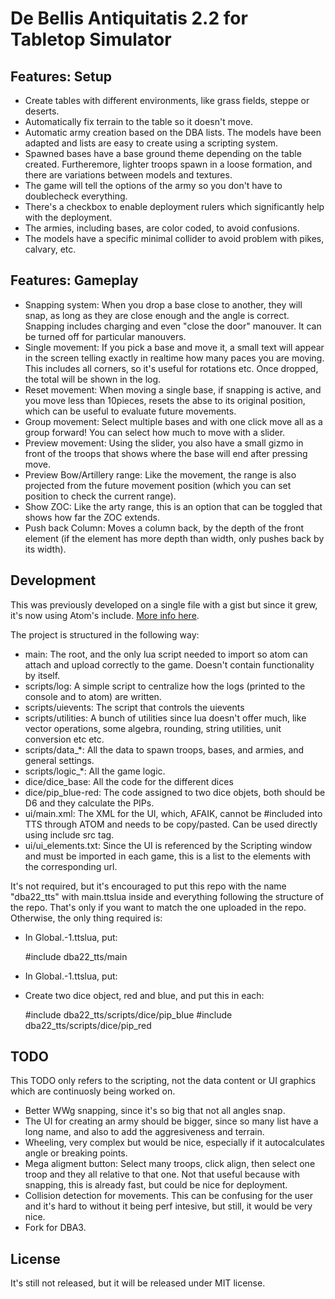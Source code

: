De Bellis Antiquitatis 2.2 for Tabletop Simulator
=================================================

Features: Setup
---------------

- Create tables with different environments, like grass fields, steppe or deserts.
- Automatically fix terrain to the table so it doesn't move.
- Automatic army creation based on the DBA lists. The models have been adapted and lists are easy to create using a scripting system.
- Spawned bases have a base ground theme depending on the table created. Furtheremore, lighter troops spawn in a loose formation, and there are variations between models and textures.
- The game will tell the options of the army so you don't have to doublecheck everything.
- There's a checkbox to enable deployment rulers which significantly help with the deployment.
- The armies, including bases, are color coded, to avoid confusions.
- The models have a specific minimal collider to avoid problem with pikes, calvary, etc.

Features: Gameplay
------------------

- Snapping system: When you drop a base close to another, they will snap, as long as they are close enough and the angle is correct. Snapping includes charging and even "close the door" manouver. It can be turned off for particular manouvers.
- Single movement: If you pick a base and move it, a small text will appear in the screen telling exactly in realtime how many paces you are moving. This includes all corners, so it's useful for rotations etc. Once dropped, the total will be shown in the log.
- Reset movement: When moving a single base, if snapping is active, and you move less than 10pieces, resets the abse to its original position, which can be useful to evaluate future movements.
- Group movement: Select multiple bases and with one click move all as a group forward! You can select how much to move with a slider.
- Preview movement: Using the slider, you also have a small gizmo in front of the troops that shows where the base will end after pressing move.
- Preview Bow/Artillery range: Like the movement, the range is also projected from the future movement position (which you can set position to check the current range).
- Show ZOC: Like the arty range, this is an option that can be toggled that shows how far the ZOC extends.
- Push back Column: Moves a column back, by the depth of the front element (if the element has more depth than width, only pushes back by its width).

Development
-----------

This was previously developed on a single file with a gist but since it grew, it's now using Atom's include. [More info here](http://blog.onelivesleft.com/2017/08/atom-tabletop-simulator-package.html).

The project is structured in the following way:

- main: The root, and the only lua script needed to import so atom can attach and upload correctly to the game. Doesn't contain functionality by itself.
- scripts/log: A simple script to centralize how the logs (printed to the console and to atom) are written.
- scripts/uievents: The script that controls the uievents
- scripts/utilities: A bunch of utilities since lua doesn't offer much, like vector operations, some algebra, rounding, string utilities, unit conversion etc etc.
- scripts/data_*: All the data to spawn troops, bases, and armies, and general settings.
- scripts/logic_*: All the game logic.
- dice/dice_base: All the code for the different dices
- dice/pip_blue-red: The code assigned to two dice objets, both should be D6 and they calculate the PIPs.
- ui/main.xml: The XML for the UI, which, AFAIK, cannot be #included into TTS through ATOM and needs to be copy/pasted. Can be used directly using include src tag.
- ui/ui_elements.txt: Since the UI is referenced by the Scripting window and must be imported in each game, this is a list to the elements with the corresponding url.

It's not required, but it's encouraged to put this repo with the name "dba22_tts" with main.ttslua inside and everything following the structure of the repo. That's only if you want to match the one uploaded in the repo. Otherwise, the only thing required is:

* In Global.-1.ttslua, put:

    #include dba22_tts/main

* In Global.-1.ttslua, put:

    <Include src="dba22_tts\ui\main.xml"/>

* Create two dice object, red and blue, and put this in each:

    #include dba22_tts/scripts/dice/pip_blue
    #include dba22_tts/scripts/dice/pip_red

TODO
----

This TODO only refers to the scripting, not the data content or UI graphics which are continuosly being worked on.

- Better WWg snapping, since it's so big that not all angles snap.
- The UI for creating an army should be bigger, since so many list have a long name, and also to add the aggresiveness and terrain.
- Wheeling, very complex but would be nice, especially if it autocalculates angle or breaking points.
- Mega aligment button: Select many troops, click align, then select one troop and they all relative to that one. Not that useful because with snapping, this is already fast, but could be nice for deployment.
- Collision detection for movements. This can be confusing for the user and it's hard to without it being perf intesive, but still, it would be very nice.
- Fork for DBA3.

License
-------

It's still not released, but it will be released under MIT license.